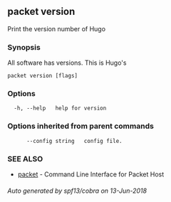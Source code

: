 ## packet version

Print the version number of Hugo

### Synopsis

All software has versions. This is Hugo's

```
packet version [flags]
```

### Options

```
  -h, --help   help for version
```

### Options inherited from parent commands

```
      --config string   config file.
```

### SEE ALSO

* [packet](packet.md)	 - Command Line Interface for Packet Host

###### Auto generated by spf13/cobra on 13-Jun-2018
